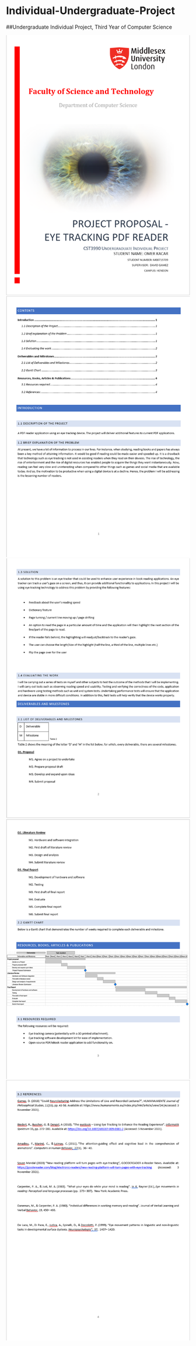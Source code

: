 # Individual-Undergraduate-Project

##Undergraduate Individual Project, Third Year of Computer Science

<img src="README_Images/ProjectProposalPage1.png">
<img src="README_Images/ProjectProposalPage2.png">
<img src="README_Images/ProjectProposalPage3.png">
<img src="README_Images/ProjectProposalPage4.png">
<img src="README_Images/ProjectProposalPage5.png">